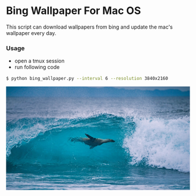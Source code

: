# Bing Wallpaper For Mac OS

This script can download wallpapers from bing and update the mac's wallpaper every day.

### Usage
* open a tmux session
* run following code
```bash
$ python bing_wallpaper.py --interval 6 --resolution 3840x2160
```

![](./imgs/background.jpeg)